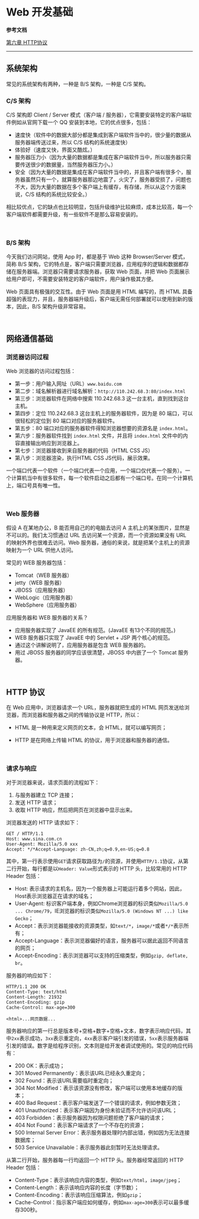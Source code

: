 # Web 开发基础

**参考文档**

[第六章 HTTP协议](https://heavy_code_industry.gitee.io/code_heavy_industry/pro001-javaweb/lecture/chapter06/)

---

## 系统架构

常见的系统架构有两种，一种是 B/S 架构，一种是 C/S 架构。

### C/S 架构

C/S 架构即 Client / Server 模式（客户端 / 服务器），它需要安装特定的客户端软件例如从官网下载一个 QQ 安装到本地，它的优点很多，包括：

- 速度快（软件中的数据大部分都是集成到客户端软件当中的，很少量的数据从服务器端传送过来，所以 C/S 结构的系统速度快）
- 体验好（速度又快，界面又酷炫。）
- 服务器压力小（因为大量的数据都是集成在客户端软件当中，所以服务器只需要传送很少的数据量，当然服务器压力小。）
- 安全（因为大量的数据是集成在客户端软件当中的，并且客户端有很多个，服务器虽然只有一个，就算服务器那边地震了，火灾了，服务器受损了，问题也不大，因为大量的数据在多个客户端上有缓存，有存储，所以从这个方面来说，C/S 结构的系统比较安全。）

相比较优点，它的缺点也比较明显，包括升级维护比较麻烦，成本比较高，每一个客户端软件都需要升级，有一些软件不是那么容易安装的。

&emsp;

### B/S 架构

今天我们访问网站，使用 App 时，都是基于 Web 这种 Browser/Server 模式，简称 B/S 架构，它的特点是，客户端只需要浏览器，应用程序的逻辑和数据都存储在服务器端。浏览器只需要请求服务器，获取 Web 页面，并把 Web 页面展示给用户即可，不需要安装特定的客户端软件，用户操作极其方便。

Web 页面具有极强的交互性。由于 Web 页面是用 HTML 编写的，而 HTML 具备超强的表现力，并且，服务器端升级后，客户端无需任何部署就可以使用到新的版本，因此，B/S 架构升级非常容易。



&emsp;

## 网络通信基础

### 浏览器访问过程

Web 浏览器的访问过程包括：

- 第一步：用户输入网址（URL）`www.baidu.com`
- 第二步：域名解析器进行域名解析：`http://110.242.68.3:80/index.html`
- 第三步：浏览器软件在网络中搜索 110.242.68.3 这一台主机，直到找到这台主机。
- 第四步：定位 110.242.68.3 这台主机上的服务器软件，因为是 80 端口，可以很轻松的定位到 80 端口对应的服务器软件。
- 第五步：80 端口对应的服务器软件得知浏览器想要的资源名是 `index.html`。
- 第六步：服务器软件找到 `index.html` 文件，并且将 `index.html` 文件中的内容直接输出响应到浏览器上。
- 第七步：浏览器接收到来自服务器的代码（HTML CSS JS）
- 第八步：浏览器渲染，执行HTML CSS JS代码，展示效果。

一个端口代表一个软件（一个端口代表一个应用，一个端口仅代表一个服务）。一个计算机当中有很多软件，每一个软件启动之后都有一个端口号。在同一个计算机上，端口号具有唯一性。

&emsp;

### Web 服务器

假设 A 在某地办公，B 能否用自己的的电脑去访问 A 主机上的某张图片，显然是不可以的。我们太习惯通过 URL 去访问某一个资源，而一个资源如果没有 URL 的映射外界也很难去访问。Web 服务器，通俗的来说，就是把某个主机上的资源映射为一个 URL 供他人访问。

常见的 WEB 服务器包括：

- Tomcat（WEB 服务器）
- jetty（WEB 服务器）
- JBOSS（应用服务器）
- WebLogic（应用服务器）
- WebSphere（应用服务器）

应用服务器和 WEB 服务器的关系？

- 应用服务器实现了 JavaEE 的所有规范。(JavaEE 有13个不同的规范。)
- WEB 服务器只实现了 JavaEE 中的 Servlet + JSP 两个核心的规范。
- 通过这个讲解说明了，应用服务器是包含 WEB 服务器的。
- 用过 JBOSS 服务器的同学应该很清楚，JBOSS 中内嵌了一个 Tomcat 服务器。

&emsp;

## HTTP 协议

在 Web 应用中，浏览器请求一个 URL，服务器就把生成的 HTML 网页发送给浏览器，而浏览器和服务器之间的传输协议是 HTTP，所以：

- HTML 是一种用来定义网页的文本，会 HTML，就可以编写网页；

- HTTP 是在网络上传输 HTML 的协议，用于浏览器和服务器的通信。

&emsp;

### 请求与响应

对于浏览器来说，请求页面的流程如下：

1. 与服务器建立 TCP 连接；
2. 发送 HTTP 请求；
3. 收取 HTTP 响应，然后把网页在浏览器中显示出来。

浏览器发送的 HTTP 请求如下：

```http
GET / HTTP/1.1
Host: www.sina.com.cn
User-Agent: Mozilla/5.0 xxx
Accept: */*Accept-Language: zh-CN,zh;q=0.9,en-US;q=0.8
```

其中，第一行表示使用`GET`请求获取路径为`/`的资源，并使用`HTTP/1.1`协议，从第二行开始，每行都是以`Header: Value`形式表示的 HTTP 头，比较常用的 HTTP Header 包括：

- Host: 表示请求的主机名，因为一个服务器上可能运行着多个网站，因此，Host表示浏览器正在请求的域名；
- User-Agent: 标识客户端本身，例如Chrome浏览器的标识类似`Mozilla/5.0 ... Chrome/79`，IE浏览器的标识类似`Mozilla/5.0 (Windows NT ...) like Gecko`；
- Accept：表示浏览器能接收的资源类型，如`text/*`，`image/*`或者`*/*`表示所有；
- Accept-Language：表示浏览器偏好的语言，服务器可以据此返回不同语言的网页；
- Accept-Encoding：表示浏览器可以支持的压缩类型，例如`gzip, deflate, br`。

服务器的响应如下：

```http
HTTP/1.1 200 OK
Content-Type: text/html
Content-Length: 21932
Content-Encoding: gzip
Cache-Control: max-age=300

<html>...网页数据...
```

服务器响应的第一行总是版本号+空格+数字+空格+文本，数字表示响应代码，其中`2xx`表示成功，`3xx`表示重定向，`4xx`表示客户端引发的错误，`5xx`表示服务器端引发的错误。数字是给程序识别，文本则是给开发者调试使用的。常见的响应代码有：

- 200 OK：表示成功；
- 301 Moved Permanently：表示该URL已经永久重定向；
- 302 Found：表示该URL需要临时重定向；
- 304 Not Modified：表示该资源没有修改，客户端可以使用本地缓存的版本；
- 400 Bad Request：表示客户端发送了一个错误的请求，例如参数无效；
- 401 Unauthorized：表示客户端因为身份未验证而不允许访问该URL；
- 403 Forbidden：表示服务器因为权限问题拒绝了客户端的请求；
- 404 Not Found：表示客户端请求了一个不存在的资源；
- 500 Internal Server Error：表示服务器处理时内部出错，例如因为无法连接数据库；
- 503 Service Unavailable：表示服务器此刻暂时无法处理请求。

从第二行开始，服务器每一行均返回一个 HTTP 头。服务器经常返回的 HTTP Header 包括：

- Content-Type：表示该响应内容的类型，例如`text/html`，`image/jpeg`；
- Content-Length：表示该响应内容的长度（字节数）；
- Content-Encoding：表示该响应压缩算法，例如`gzip`；
- Cache-Control：指示客户端应如何缓存，例如`max-age=300`表示可以最多缓存300秒。
